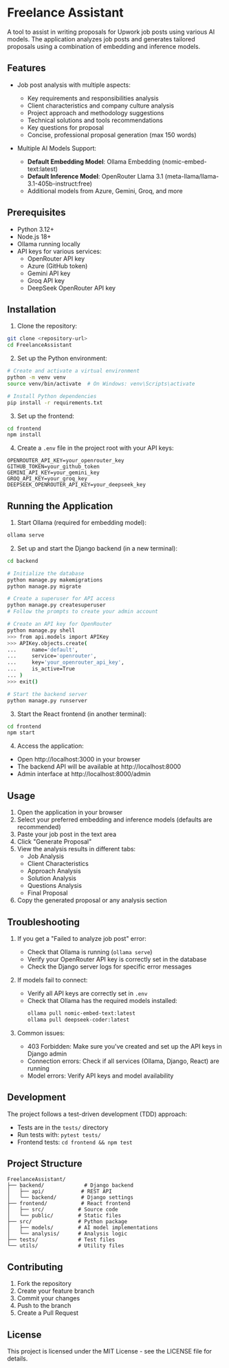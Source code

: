 # Freelance Assistant

A tool to assist in writing proposals for Upwork job posts using various AI models. The application analyzes job posts and generates tailored proposals using a combination of embedding and inference models.

## Features

- Job post analysis with multiple aspects:
  - Key requirements and responsibilities analysis
  - Client characteristics and company culture analysis
  - Project approach and methodology suggestions
  - Technical solutions and tools recommendations
  - Key questions for proposal
  - Concise, professional proposal generation (max 150 words)

- Multiple AI Models Support:
  - **Default Embedding Model**: Ollama Embedding (nomic-embed-text:latest)
  - **Default Inference Model**: OpenRouter Llama 3.1 (meta-llama/llama-3.1-405b-instruct:free)
  - Additional models from Azure, Gemini, Groq, and more

## Prerequisites

- Python 3.12+
- Node.js 18+
- Ollama running locally
- API keys for various services:
  - OpenRouter API key
  - Azure (GitHub token)
  - Gemini API key
  - Groq API key
  - DeepSeek OpenRouter API key

## Installation

1. Clone the repository:
```bash
git clone <repository-url>
cd FreelanceAssistant
```

2. Set up the Python environment:
```bash
# Create and activate a virtual environment
python -m venv venv
source venv/bin/activate  # On Windows: venv\Scripts\activate

# Install Python dependencies
pip install -r requirements.txt
```

3. Set up the frontend:
```bash
cd frontend
npm install
```

4. Create a `.env` file in the project root with your API keys:
```env
OPENROUTER_API_KEY=your_openrouter_key
GITHUB_TOKEN=your_github_token
GEMINI_API_KEY=your_gemini_key
GROQ_API_KEY=your_groq_key
DEEPSEEK_OPENROUTER_API_KEY=your_deepseek_key
```

## Running the Application

1. Start Ollama (required for embedding model):
```bash
ollama serve
```

2. Set up and start the Django backend (in a new terminal):
```bash
cd backend

# Initialize the database
python manage.py makemigrations
python manage.py migrate

# Create a superuser for API access
python manage.py createsuperuser
# Follow the prompts to create your admin account

# Create an API key for OpenRouter
python manage.py shell
>>> from api.models import APIKey
>>> APIKey.objects.create(
...     name='default',
...     service='openrouter',
...     key='your_openrouter_api_key',
...     is_active=True
... )
>>> exit()

# Start the backend server
python manage.py runserver
```

3. Start the React frontend (in another terminal):
```bash
cd frontend
npm start
```

4. Access the application:
- Open http://localhost:3000 in your browser
- The backend API will be available at http://localhost:8000
- Admin interface at http://localhost:8000/admin

## Usage

1. Open the application in your browser
2. Select your preferred embedding and inference models (defaults are recommended)
3. Paste your job post in the text area
4. Click "Generate Proposal"
5. View the analysis results in different tabs:
   - Job Analysis
   - Client Characteristics
   - Approach Analysis
   - Solution Analysis
   - Questions Analysis
   - Final Proposal
6. Copy the generated proposal or any analysis section

## Troubleshooting

1. If you get a "Failed to analyze job post" error:
   - Check that Ollama is running (`ollama serve`)
   - Verify your OpenRouter API key is correctly set in the database
   - Check the Django server logs for specific error messages

2. If models fail to connect:
   - Verify all API keys are correctly set in `.env`
   - Check that Ollama has the required models installed:
     ```bash
     ollama pull nomic-embed-text:latest
     ollama pull deepseek-coder:latest
     ```

3. Common issues:
   - 403 Forbidden: Make sure you've created and set up the API keys in Django admin
   - Connection errors: Check if all services (Ollama, Django, React) are running
   - Model errors: Verify API keys and model availability

## Development

The project follows a test-driven development (TDD) approach:
- Tests are in the `tests/` directory
- Run tests with: `pytest tests/`
- Frontend tests: `cd frontend && npm test`

## Project Structure

```
FreelanceAssistant/
├── backend/             # Django backend
│   ├── api/            # REST API
│   └── backend/        # Django settings
├── frontend/           # React frontend
│   ├── src/           # Source code
│   └── public/        # Static files
├── src/               # Python package
│   ├── models/        # AI model implementations
│   └── analysis/      # Analysis logic
├── tests/             # Test files
└── utils/             # Utility files
```

## Contributing

1. Fork the repository
2. Create your feature branch
3. Commit your changes
4. Push to the branch
5. Create a Pull Request

## License

This project is licensed under the MIT License - see the LICENSE file for details.
